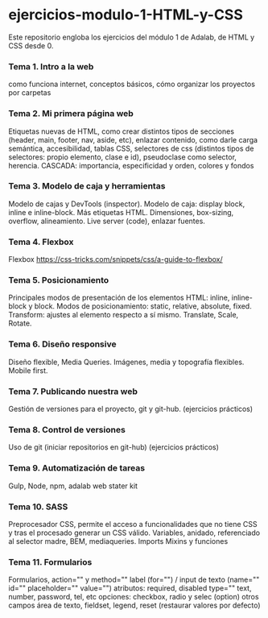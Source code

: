 # ejercicios-modulo-1-HTML-y-CSS

Este repositorio engloba los ejercicios del módulo 1 de Adalab, de HTML y CSS desde 0. 

### Tema 1. Intro a la web
como funciona internet, conceptos básicos, cómo organizar los proyectos por carpetas

### Tema 2. Mi primera página web
Etiquetas nuevas de HTML, como crear distintos tipos de secciones (header, main, footer, nav, aside, etc), enlazar contenido, como darle carga semántica, accesibilidad, tablas
CSS, selectores de css (distintos tipos de selectores: propio elemento, clase e id), pseudoclase como selector, herencia. CASCADA: importancia, especificidad y orden, colores y fondos

### Tema 3. Modelo de caja y herramientas
Modelo de cajas y DevTools (inspector). 
Modelo de caja: display block, inline e inline-block. Más etiquetas HTML. Dimensiones, box-sizing, overflow, alineamiento.
Live server (code), enlazar fuentes.

### Tema 4. Flexbox
Flexbox https://css-tricks.com/snippets/css/a-guide-to-flexbox/

### Tema 5. Posicionamiento
Principales modos de presentación de los elementos HTML: inline, inline-block y block.
Modos de posicionamiento: static, relative, absolute, fixed. 
Transform: ajustes al elemento respecto a sí mismo. Translate, Scale, Rotate.

### Tema 6. Diseño responsive
Diseño flexible, Media Queries.
Imágenes, media y topografía flexibles.
Mobile first. 

### Tema 7. Publicando nuestra web
Gestión de versiones para el proyecto, git y git-hub. (ejercicios prácticos)

### Tema 8. Control de versiones
Uso de git (iniciar repositorios en git-hub) (ejercicios prácticos)

### Tema 9. Automatización de tareas
Gulp, Node, npm, adalab web stater kit

### Tema 10. SASS
Preprocesador CSS, permite el acceso a funcionalidades que no tiene CSS y tras el procesado generar un CSS válido.
Variables, anidado, referenciado al selector madre, BEM, mediaqueries.
Imports 
Mixins y funciones

### Tema 11. Formularios
Formularios, action="" y method=""
label (for="") / input de texto (name="" id="" placeholder="" value="")
atributos: required, disabled
type="" text, number, password, tel, etc
opciones: checkbox, radio y selec (option)
otros campos área de texto, fieldset, legend, reset (restaurar valores por defecto)
